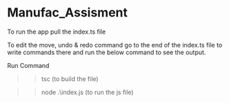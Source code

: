 # Manufac_Assisment


To run the app pull the index.ts file 



To edit the move, undo & redo command go to the end of the index.ts file to write commands there and run the below command to see the output.

Run Command 

>> tsc                      (to build the file)

>> node .\index.js          (to run the js file)

